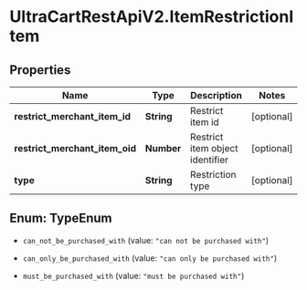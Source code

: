 # UltraCartRestApiV2.ItemRestrictionItem

## Properties
Name | Type | Description | Notes
------------ | ------------- | ------------- | -------------
**restrict_merchant_item_id** | **String** | Restrict item id | [optional] 
**restrict_merchant_item_oid** | **Number** | Restrict item object identifier | [optional] 
**type** | **String** | Restriction type | [optional] 


<a name="TypeEnum"></a>
## Enum: TypeEnum


* `can_not_be_purchased_with` (value: `"can not be purchased with"`)

* `can_only_be_purchased_with` (value: `"can only be purchased with"`)

* `must_be_purchased_with` (value: `"must be purchased with"`)




